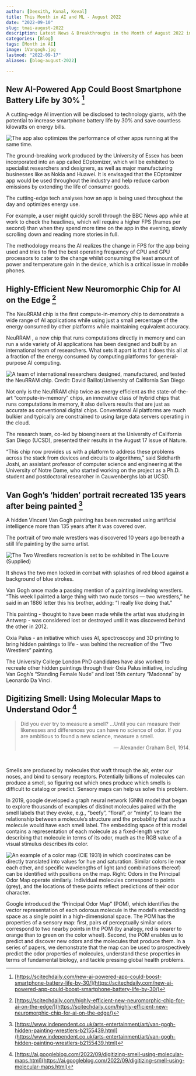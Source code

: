 ```yaml
---
author: [Deexith, Kunal, Keval]
title: This Month in AI and ML - August 2022
date: "2022-09-10"
slug: tmai-august-2022
description: Latest News & Breakthroughs in the Month of August 2022 in AI and ML
categories: [Blog]
tags: [Month in AI]
image: 1Vangogh.jpg
lastmod: "2022-09-17"
aliases: [blog-august-2022]

---
```


## New AI-Powered App Could Boost Smartphone Battery Life by 30% [^1]

A cutting-edge AI invention will be disclosed to technology giants, with the potential to increase smartphone battery life by 30% and save countless kilowatts on energy bills.

![The app also optimizes the performance of other apps running at the same time.](AI_Powered_App.jpg "The app also optimizes the performance of other apps running at the same time.")

The ground-breaking work produced by the University of Essex has been incorporated into an app called EOptomizer, which will be exhibited to specialist researchers and designers, as well as major manufacturing businesses like as Nokia and Huawei. It is envisaged that the EOptomizer app would be used throughout the industry and help reduce carbon emissions by extending the life of consumer goods.

The cutting-edge tech analyses how an app is being used throughout the day and optimizes energy use.

For example, a user might quickly scroll through the BBC News app while at work to check the headlines, which will require a higher FPS (frames per second) than when they spend more time on the app in the evening, slowly scrolling down and reading more stories in full.

The methodology means the AI realizes the change in FPS for the app being used and tries to find the best operating frequency of CPU and GPU processors to cater to the change whilst consuming the least amount of power and temperature gain in the device, which is a critical issue in mobile phones.

## Highly-Efficient New Neuromorphic Chip for AI on the Edge [^2]

The NeuRRAM chip is the first compute-in-memory chip to demonstrate a wide range of AI applications while using just a small percentage of the energy consumed by other platforms while maintaining equivalent accuracy.

NeuRRAM , a new chip that runs computations directly in memory and can run a wide variety of AI applications has been designed and built by an international team of researchers. What sets it apart is that it does this all at a fraction of the energy consumed by computing platforms for general-purpose AI computing.


![ A team of international researchers designed, manufactured, and tested the NeuRRAM chip. Credit: David Baillot/University of California San Diego ](NeuRRAM-Chip.jpg "A team of international researchers designed, manufactured, and tested the NeuRRAM chip. Credit: David Baillot/University of California San Diego")


Not only is the NeuRRAM chip twice as energy efficient as the state-of-the-art “compute-in-memory” chips, an innovative class of hybrid chips that runs computations in memory, it also delivers results that are just as accurate as conventional digital chips. Conventional AI platforms are much bulkier and typically are constrained to using large data servers operating in the cloud.

The research team, co-led by bioengineers at the University of California San Diego (UCSD), presented their results in the August 17 issue of Nature.

“This chip now provides us with a platform to address these problems across the stack from devices and circuits to algorithms,” said Siddharth Joshi, an assistant professor of computer science and engineering at the University of Notre Dame, who started working on the project as a Ph.D. student and postdoctoral researcher in Cauwenberghs lab at UCSD.


## Van Gogh’s ‘hidden’ portrait recreated 135 years after being painted [^3]

A hidden Vincent Van Gogh painting has been recreated using artificial intelligence more than 135 years after it was covered over.

The portrait of two male wrestlers was discovered 10 years ago beneath a still life painting by the same artist.

![The Two Wrestlers recreation is set to be exhibited in The Louvre (Supplied)](135.png "The Two Wrestlers recreation is set to be exhibited in The Louvre (Supplied)")

It shows the two men locked in combat with splashes of red blood against a background of blue strokes.

Van Gogh once made a passing mention of a painting involving wrestlers. “This week I painted a large thing with two nude torsos — two wrestlers,” he said in an 1886 letter this his brother, adding: “I really like doing that.”

This painting - thought to have been made while the artist was studying in Antwerp - was considered lost or destroyed until it was discovered behind the other in 2012.

Oxia Palus - an initiative which uses AI, spectroscopy and 3D printing to bring hidden paintings to life - was behind the recreation of the “Two Wrestlers” painting.

The University College London PhD candidates have also worked to recreate other hidden paintings through their Oxia Palus initiative, including Van Gogh’s “Standing Female Nude” and lost 15th century “Madonna” by Leonardo Da Vinci.


## Digitizing Smell: Using Molecular Maps to Understand Odor [^4]

>Did you ever try to measure a smell? …Until you can measure their likenesses and differences you can have no science of odor. If you are ambitious to found a new science, measure a smell.
><div align="right">— Alexander Graham Bell, 1914.</div>
&nbsp;

Smells are produced by molecules that waft through the air, enter our noses, and bind to sensory receptors. Potentially billions of molecules can produce a smell, so figuring out which ones produce which smells is difficult to catalog or predict. Sensory maps can help us solve this problem.

In 2019, google developed a graph neural network (GNN) model that began to explore thousands of examples of distinct molecules paired with the smell labels that they evoke, e.g., “beefy”, “floral”, or “minty”, to learn the relationship between a molecule’s structure and the probability that such a molecule would have each smell label. The embedding space of this model contains a representation of each molecule as a fixed-length vector describing that molecule in terms of its odor, much as the RGB value of a visual stimulus describes its color.


![ An example of a color map (CIE 1931) in which coordinates can be directly translated into values for hue and saturation. Similar colors lie near each other, and specific wavelengths of light (and combinations thereof) can be identified with positions on the map. Right: Odors in the Principal Odor Map operate similarly. Individual molecules correspond to points (grey), and the locations of these points reflect predictions of their odor character. ](POM.jpg "An example of a color map (CIE 1931) in which coordinates can be directly translated into values for hue and saturation. Similar colors lie near each other, and specific wavelengths of light (and combinations thereof) can be identified with positions on the map. Right: Odors in the Principal Odor Map operate similarly. Individual molecules correspond to points (grey), and the locations of these points reflect predictions of their odor character.")

Google introduced the “Principal Odor Map” (POM), which identifies the vector representation of each odorous molecule in the model’s embedding space as a single point in a high-dimensional space. The POM has the properties of a sensory map: first, pairs of perceptually similar odors correspond to two nearby points in the POM (by analogy, red is nearer to orange than to green on the color wheel). Second, the POM enables us to predict and discover new odors and the molecules that produce them. In a series of papers, we demonstrate that the map can be used to prospectively predict the odor properties of molecules, understand these properties in terms of fundamental biology, and tackle pressing global health problems.

[^1]:  [https://scitechdaily.com/new-ai-powered-app-could-boost-smartphone-battery-life-by-30/](https://scitechdaily.com/new-ai-powered-app-could-boost-smartphone-battery-life-by-30/)
[^2]:  [https://scitechdaily.com/highly-efficient-new-neuromorphic-chip-for-ai-on-the-edge/](https://scitechdaily.com/highly-efficient-new-neuromorphic-chip-for-ai-on-the-edge/)
[^3]:  [https://www.independent.co.uk/arts-entertainment/art/van-gogh-hidden-painting-wrestlers-b2155439.html](https://www.independent.co.uk/arts-entertainment/art/van-gogh-hidden-painting-wrestlers-b2155439.html)
[^4]:  [https://ai.googleblog.com/2022/09/digitizing-smell-using-molecular-maps.html](https://ai.googleblog.com/2022/09/digitizing-smell-using-molecular-maps.html)
